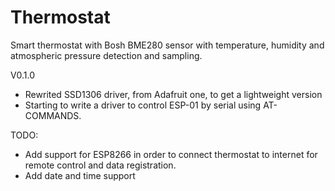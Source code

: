 # Thermostat
Smart thermostat with Bosh BME280 sensor with temperature, humidity and atmospheric pressure detection and sampling.

V0.1.0

* Rewrited SSD1306 driver, from Adafruit one, to get a lightweight version
* Starting to write a driver to control ESP-01 by serial using AT-COMMANDS.

TODO:
* Add support for ESP8266 in order to connect thermostat to internet for remote control and data registration.
* Add date and time support
